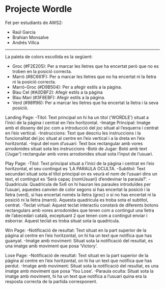 # Projecte Wordle
Fet per estudiants de AWS2:
- Raúl García
- Brahian Monsalve
- Andrés Villca
-----------------------------------------------------------------------------------------------------------------------------------------------------------------------

La paleta de colors escollida es la següent:
-	Groc (#F2E205): Per a marcar les lletres que ha encertat però que no es troben en la posició correcta.
-	Marró (#8C661F): Per a marcar les lletres que no ha encertat ni la lletra ni la posició correcta.
-	Marró-Groc (#D9B504): Per a afegir estils a la pàgina.
-	Blau Cel (#A0DBF2): Afegir estils a la pàgina
-	Blau Marí (#3F8EBF): Afegir estils a la pàgina.
-	Verd (#98ff96): Per a marcar les lletres que ha encertat la lletra i la seva posició.

Landing Page: 
-Títol: Text principal on hi ha un títol (‘WORDLE’) situat a l’inici de la pàgina i centrat en l’eix horitzontal.
-Imatge Principal: Imatge amb el disseny del joc com a introducció del joc situat al l’esquerra i centrat en l’eix vertical.
-Instruccions: Text que descriu les instruccions i la funcionalitat del joc situat al centre en l’eix vertical i a la dreta en l’eix horitzontal.
-Input del nom d’usuari: Text box rectangular amb vores arrodonides situat sota les instruccions
-Botó de Jugar: Botó amb text (‘Jugar’) rectangular amb vores arrodonides situat sota l’input de l’usuari.


Play Page:
-Títol: Text principal situat a l’inici de la pàgina i centrat en l’eix horitzontal, el seu contingut es ‘LA PARAULA OCULTA.
-Subtítol: Text secundari situat sota el títol principal on es veurà el nom de l’usuari dins un text, el contingut es ‘Serà capaç {nomUsuari} d’endevinar la paraula?’.
-Quadrícula: Quadrícula de 5x6 on hi hauran les paraules introduïdes per l’usuari, aquestes canvien de color segons si has encertat la posició i la lletra (verd), si has encertat només la lletra (groc) o si no has encertat ni la posició ni la lletra (marró). Aquesta quadrícula es troba sota el subtítol, centrat.
-Teclat virtual: Aquest teclat interactiu constarà de diferents botons rectangulars amb vores arrodonides que tenen com a contingut una lletra de l’abecedari català, exceptuant 2 que tenen com a contingut enviar i esborrar. Aquest teclat es troba situat sota la quadrícula.

Win Page:
-Notificació de resultat: Text situat en la part superior de la pàgina al centre en l’eix horitzontal, on hi ha un text que notifica que has guanyat.
-Imatge amb moviment: Situat sota la notificació del resultat, es una imatge amb moviment que posa ‘Victory’.

Lose Page:
-Notificació de resultat: Text situat en la part superior de la pàgina al centre en l’eix horitzontal, on hi ha un text que notifica que has perdut.
-Imatge amb moviment: Situat sota la notificació del resultat, es una imatge amb moviment que posa ‘You Lose’.
-Paraula oculta: Situat sota la imatge amb moviment, hi ha un text que notifica a l’usuari quina era la resposta correcta de la partida corresponent.


